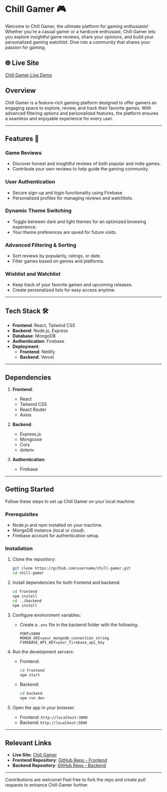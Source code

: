 # Chill Gamer 🎮

Welcome to Chill Gamer, the ultimate platform for gaming enthusiasts! Whether you're a casual gamer or a hardcore enthusiast, Chill Gamer lets you explore insightful game reviews, share your opinions, and build your personalized gaming watchlist. Dive into a community that shares your passion for gaming.

## 🌐 Live Site
[Chill Gamer Live Demo](https://chill-gamer-rihan.netlify.app/)

## Overview
Chill Gamer is a feature-rich gaming platform designed to offer gamers an engaging space to explore, review, and track their favorite games. With advanced filtering options and personalized features, the platform ensures a seamless and enjoyable experience for every user.

---

## Features 🚀

### **Game Reviews**
- Discover honest and insightful reviews of both popular and indie games.
- Contribute your own reviews to help guide the gaming community.

### **User Authentication**
- Secure sign-up and login functionality using Firebase.
- Personalized profiles for managing reviews and watchlists.

### **Dynamic Theme Switching**
- Toggle between dark and light themes for an optimized browsing experience.
- Your theme preferences are saved for future visits.

### **Advanced Filtering & Sorting**
- Sort reviews by popularity, ratings, or date.
- Filter games based on genres and platforms.

### **Wishlist and Watchlist**
- Keep track of your favorite games and upcoming releases.
- Create personalized lists for easy access anytime.

---

## Tech Stack 🛠️

- **Frontend**: React, Tailwind CSS
- **Backend**: Node.js, Express
- **Database**: MongoDB
- **Authentication**: Firebase
- **Deployment**:
  - **Frontend**: Netlify
  - **Backend**: Vercel

---

## Dependencies

1. **Frontend**:
   - React
   - Tailwind CSS
   - React Router
   - Axios

2. **Backend**:
   - Express.js
   - Mongoose
   - Cors
   - dotenv

3. **Authentication**:
   - Firebase

---

## Getting Started
Follow these steps to set up Chill Gamer on your local machine:

### Prerequisites
- Node.js and npm installed on your machine.
- MongoDB instance (local or cloud).
- Firebase account for authentication setup.

### Installation

1. Clone the repository:
   ```bash
   git clone https://github.com/username/chill-gamer.git
   cd chill-gamer
   ```

2. Install dependencies for both frontend and backend:
   ```bash
   cd frontend
   npm install
   cd ../backend
   npm install
   ```

3. Configure environment variables:
   - Create a `.env` file in the backend folder with the following:
     ```env
     PORT=5000
     MONGO_URI=your_mongodb_connection_string
     FIREBASE_API_KEY=your_firebase_api_key
     ```

4. Run the development servers:
   - Frontend:
     ```bash
     cd frontend
     npm start
     ```
   - Backend:
     ```bash
     cd backend
     npm run dev
     ```

5. Open the app in your browser:
   - Frontend: `http://localhost:3000`
   - Backend: `http://localhost:5000`

---

## Relevant Links

- **Live Site**: [Chill Gamer](https://chill-gamer-rihan.netlify.app/)
- **Frontend Repository**: [GitHub Repo - Frontend]((https://github.com/mohammadabdullahrihan/Chill-gamers))
- **Backend Repository**: [GitHub Repo - Backend](https://github.com/username/chill-gamer-backend)

---

Contributions are welcome! Feel free to fork the repo and create pull requests to enhance Chill Gamer further.

